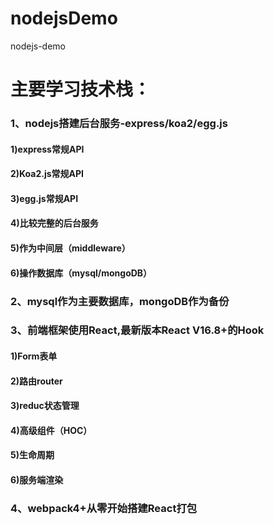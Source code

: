 # nodejsDemo
 nodejs-demo
# 主要学习技术栈：

### 1、nodejs搭建后台服务-express/koa2/egg.js
#### 1)express常规API
#### 2)Koa2.js常规API
#### 3)egg.js常规API
#### 4)比较完整的后台服务
#### 5)作为中间层（middleware）
#### 6)操作数据库（mysql/mongoDB）
### 2、mysql作为主要数据库，mongoDB作为备份
### 3、前端框架使用React,最新版本React V16.8+的Hook

#### 1)Form表单 
#### 2)路由router
#### 3)reduc状态管理
#### 4)高级组件（HOC）
#### 5)生命周期
#### 6)服务端渲染

### 4、webpack4+从零开始搭建React打包